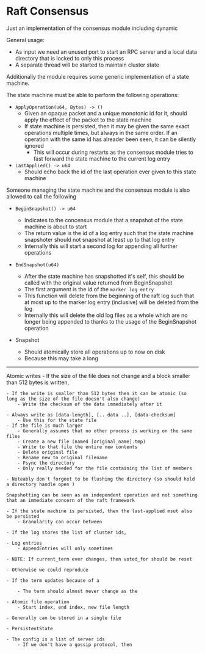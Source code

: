 Raft Consensus
==============

Just an implementation of the consensus module including dynamic 

General usage:
- As input we need an unused port to start an RPC server and a local data directory that is locked to only this process
- A separate thread will be started to maintain cluster state

Additionally the module requires some generic implementation of a state machine.

The state machine must be able to perform the following operations:
- `ApplyOperation(u64, Bytes) -> ()`
	- Given an opaque packet and a unique monotonic id for it, should apply the effect of the packet to the state machine
	- If state machine is persisted, then it may be given the same exact operations multiple times, but always in the same order. If an operation with the same id has alreader been seen, it can be silently ignored
		- This will occur during restarts as the consensus module tries to fast forward the state machine to the current log entry
- `LastApplied() -> u64`
	- Should echo back the id of the last operation ever given to this state machine

Someone managing the state machine and the consensus module is also allowed to call the following
- `BeginSnapshot() -> u64`
	- Indicates to the concensus module that a snapshot of the state machine is about to start
	- The return value is the id of a log entry such that the state machine snapshoter should not snapshot at least up to that log entry
	- Internally this will start a second log for appending all further operations
- `EndSnapshot(u64)`
	- After the state machine has snapshotted it's self, this should be called with the original value returned from BeginSnapshot
	- The first argument is the id of the `marker log entry`
	- This function will delete from the beginning of the raft log such that at most up to the marker log entry (inclusive) will be deleted from the log
	- Internally this will delete the old log files as a whole which are no longer being appended to thanks to the usage of the BeginSnapshot operation


- Snapshot
	- Should atomically store all operations up to now on disk
	- Because this may take a long 


-----------------------------

Atomic writes
	- If the size of the file does not change and a block smaller than 512 bytes is written, 

	- If the write is smaller than 512 bytes then it can be atomic (so long as the size of the file doesn't also change)
		- Write the checksum of the data immediately after it

	- Always write as [data-length], [.. data ..], [data-checksum]
		- Use this for the state file
	- If the file is much larger
		- Generally assumes that no other process is working on the same files
		- Create a new file (named [original_name].tmp)
		- Write to that file the entire new contents
		- Delete original file
		- Rename new to original filename
		- Fsync the directory
		- Only really needed for the file containing the list of members 

	- Noteably don't forgeet to be flushing the directory (so should hold a directory handle open )

	Snapshotting can be seen as an independent operation and not something that an immediate concern of the raft framework

	- If the state machine is persisted, then the last-applied msut also be persisted
		- Granularity can occur between 

	- If the log stores the list of cluster ids, 

	- Log entries
		- AppendEntries will only sometimes 

	- NOTE: If current_term ever changes, then voted_for should be reset

	- Otherwise we could reproduce 

	- If the term updates because of a 

		- The term should almost never change as the 

	- Atomic file operation
		- Start index, end index, new file length

	- Generally can be stored in a single file
	
	- PersistentState

	- The config is a list of server ids
		- If we don't have a gossip protocol, then 